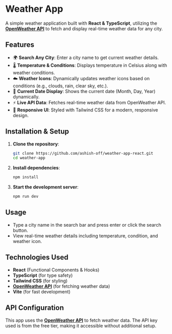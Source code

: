 # Weather App

A simple weather application built with **React & TypeScript**, utilizing the **[OpenWeather API](https://openweathermap.org/)** to fetch and display real-time weather data for any city.

## Features

- 🌍 **Search Any City**: Enter a city name to get current weather details.
- 🌡️ **Temperature & Conditions**: Displays temperature in Celsius along with weather conditions.
- ☁️ **Weather Icons**: Dynamically updates weather icons based on conditions (e.g., clouds, rain, clear sky, etc.).
- 📆 **Current Date Display**: Shows the current date (Month, Day, Year) dynamically.
- ⚡ **Live API Data**: Fetches real-time weather data from OpenWeather API.
- 🎨 **Responsive UI**: Styled with Tailwind CSS for a modern, responsive design.

## Installation & Setup

1. **Clone the repository**:

   ```sh
   git clone https://github.com/ashish-off/weather-app-react.git
   cd weather-app
   ```

2. **Install dependencies**:

   ```sh
   npm install
   ```

3. **Start the development server**:

   ```sh
   npm run dev
   ```

## Usage

- Type a city name in the search bar and press enter or click the search button.
- View real-time weather details including temperature, condition, and weather icon.

## Technologies Used

- **React** (Functional Components & Hooks)
- **TypeScript** (for type safety)
- **Tailwind CSS** (for styling)
- **[OpenWeather API](https://openweathermap.org/)** (for fetching weather data)
- **Vite** (for fast development)

## API Configuration

This app uses the **[OpenWeather API](https://openweathermap.org/)** to fetch weather data. The API key used is from the free tier, making it accessible without additional setup.


